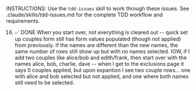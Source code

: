 INSTRUCTIONS: Use the `tdd-issues` skill to work through these issues.
See .claude/skills/tdd-issues.md for the complete TDD workflow and requirements.

16. ✅ DONE When you start over, not everything is cleared out -- quick set up
    couples form still has form values populated (though not applied) from
    previously. If the names are different than the new names, the same number
    of rows still show up but with no names selected. IOW, if I add two couples
    like alice/bob and edith/frank, then start over with the names alice, bob,
    charlie, dave -- when I get to the exclusions page it says 0 couples
    applied, but upon expantion I see two couple rows... one with alice and bob
    selected but not applied, and one where both names still need to be
    selected.
